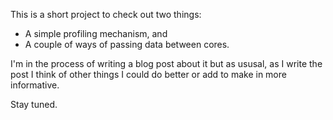 This is a short project to check out two things:

- A simple profiling mechanism, and
- A couple of ways of passing data between cores.

I'm in the process of writing a blog post about it but as ususal, as I write the post I think of other things I could do better or add to make in more informative.

Stay tuned.

